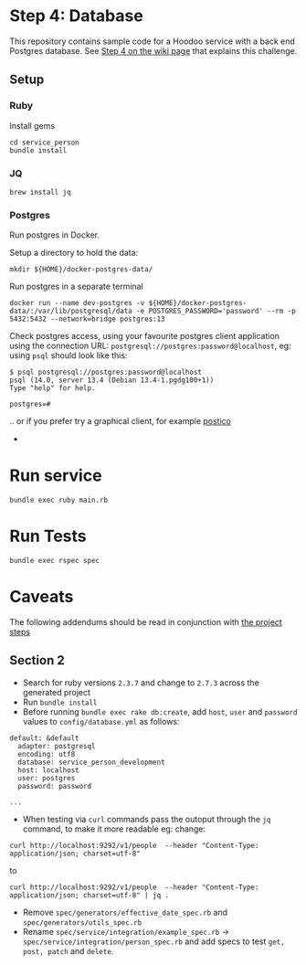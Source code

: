 # Step 4: Database

This repository contains sample code for a Hoodoo service with a back end Postgres database. See [Step 4 on the wiki page](https://loyaltynz.atlassian.net/wiki/spaces/FT/pages/1630601431/Hoodoo+sample+app+challenge#Step-4.-Database-access) that explains this challenge.


## Setup

### Ruby

Install gems

```
cd service_person
bundle install
```


### JQ

`brew install jq`

### Postgres

Run postgres in Docker.

Setup a directory to hold the data:

```
mkdir ${HOME}/docker-postgres-data/
```

Run postgres in a separate terminal

```
docker run --name dev-postgres -v ${HOME}/docker-postgres-data/:/var/lib/postgresql/data -e POSTGRES_PASSWORD='password' --rm -p 5432:5432 --network=bridge postgres:13
```

Check postgres access, using your favourite postgres client application using the connection URL: `postgresql://postgres:password@localhost`, eg: using `psql` should look like this:

```
$ psql postgresql://postgres:password@localhost
psql (14.0, server 13.4 (Debian 13.4-1.pgdg100+1))
Type "help" for help.

postgres=#
```

.. or if you prefer try a graphical client, for example [postico](https://eggerapps.at/postico/)

-

# Run service

`bundle exec ruby main.rb`

# Run Tests

`bundle exec rspec spec`

# Caveats

The following addendums should be read in conjunction with [the project steps](http://loyaltynz.github.io/hoodoo/guides_0300_active_record.html)

## Section 2

- Search for ruby versions `2.3.7` and change to  `2.7.3` across the generated project
- Run `bundle install`
- Before running `bundle exec rake db:create`, add `host`, `user` and `password` values to `config/database.yml` as follows:

```
default: &default
  adapter: postgresql
  encoding: utf8
  database: service_person_development
  host: localhost
  user: postgres
  password: password

...
```
- When testing via `curl` commands pass the outoput through the `jq` command, to make it more readable eg: change:
```
curl http://localhost:9292/v1/people  --header "Content-Type: application/json; charset=utf-8"
```
to
```
curl http://localhost:9292/v1/people  --header "Content-Type: application/json; charset=utf-8" | jq .
```
- Remove `spec/generators/effective_date_spec.rb` and `spec/generators/utils_spec.rb`
- Rename `spec/service/integration/example_spec.rb` -> `spec/service/integration/person_spec.rb` and add specs to test `get, post, patch` and `delete`.


